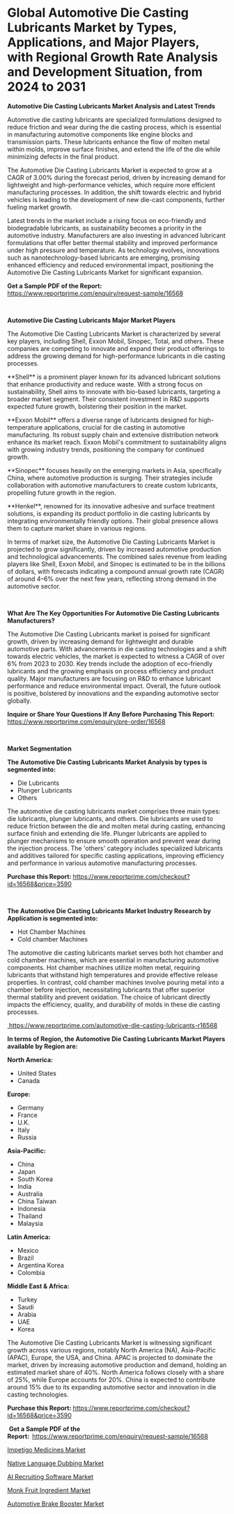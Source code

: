 <p><h1>Global Automotive Die Casting Lubricants Market by Types, Applications, and Major Players, with Regional Growth Rate Analysis and Development Situation, from 2024 to 2031</h1></p><p><strong>Automotive Die Casting Lubricants Market Analysis and Latest Trends</strong></p>
<p><p>Automotive die casting lubricants are specialized formulations designed to reduce friction and wear during the die casting process, which is essential in manufacturing automotive components like engine blocks and transmission parts. These lubricants enhance the flow of molten metal within molds, improve surface finishes, and extend the life of the die while minimizing defects in the final product.</p><p>The Automotive Die Casting Lubricants Market is expected to grow at a CAGR of 3.00% during the forecast period, driven by increasing demand for lightweight and high-performance vehicles, which require more efficient manufacturing processes. In addition, the shift towards electric and hybrid vehicles is leading to the development of new die-cast components, further fueling market growth.</p><p>Latest trends in the market include a rising focus on eco-friendly and biodegradable lubricants, as sustainability becomes a priority in the automotive industry. Manufacturers are also investing in advanced lubricant formulations that offer better thermal stability and improved performance under high pressure and temperature. As technology evolves, innovations such as nanotechnology-based lubricants are emerging, promising enhanced efficiency and reduced environmental impact, positioning the Automotive Die Casting Lubricants Market for significant expansion.</p></p>
<p><strong>Get a Sample PDF of the Report:&nbsp;</strong> <a href="https://www.reportprime.com/enquiry/request-sample/16568?utm_campaign=1087&utm_medium=2&utm_source=Github&utm_content=ia&utm_term=27112024&utm_id=automotive-die-casting-lubricants">https://www.reportprime.com/enquiry/request-sample/16568</a></p>
<p>&nbsp;</p>
<p><strong>Automotive Die Casting Lubricants Major Market Players</strong></p>
<p><p>The Automotive Die Casting Lubricants Market is characterized by several key players, including Shell, Exxon Mobil, Sinopec, Total, and others. These companies are competing to innovate and expand their product offerings to address the growing demand for high-performance lubricants in die casting processes.</p><p>**Shell** is a prominent player known for its advanced lubricant solutions that enhance productivity and reduce waste. With a strong focus on sustainability, Shell aims to innovate with bio-based lubricants, targeting a broader market segment. Their consistent investment in R&D supports expected future growth, bolstering their position in the market.</p><p>**Exxon Mobil** offers a diverse range of lubricants designed for high-temperature applications, crucial for die casting in automotive manufacturing. Its robust supply chain and extensive distribution network enhance its market reach. Exxon Mobil's commitment to sustainability aligns with growing industry trends, positioning the company for continued growth.</p><p>**Sinopec** focuses heavily on the emerging markets in Asia, specifically China, where automotive production is surging. Their strategies include collaboration with automotive manufacturers to create custom lubricants, propelling future growth in the region.</p><p>**Henkel**, renowned for its innovative adhesive and surface treatment solutions, is expanding its product portfolio in die casting lubricants by integrating environmentally friendly options. Their global presence allows them to capture market share in various regions.</p><p>In terms of market size, the Automotive Die Casting Lubricants Market is projected to grow significantly, driven by increased automotive production and technological advancements. The combined sales revenue from leading players like Shell, Exxon Mobil, and Sinopec is estimated to be in the billions of dollars, with forecasts indicating a compound annual growth rate (CAGR) of around 4–6% over the next few years, reflecting strong demand in the automotive sector.</p></p>
<p>&nbsp;</p>
<p><strong>What Are The Key Opportunities For Automotive Die Casting Lubricants Manufacturers?</strong></p>
<p><p>The Automotive Die Casting Lubricants market is poised for significant growth, driven by increasing demand for lightweight and durable automotive parts. With advancements in die casting technologies and a shift towards electric vehicles, the market is expected to witness a CAGR of over 6% from 2023 to 2030. Key trends include the adoption of eco-friendly lubricants and the growing emphasis on process efficiency and product quality. Major manufacturers are focusing on R&D to enhance lubricant performance and reduce environmental impact. Overall, the future outlook is positive, bolstered by innovations and the expanding automotive sector globally.</p></p>
<p><strong>Inquire or Share Your Questions If Any Before Purchasing This Report:</strong> <a href="https://www.reportprime.com/enquiry/pre-order/16568?utm_campaign=1087&utm_medium=2&utm_source=Github&utm_content=ia&utm_term=27112024&utm_id=automotive-die-casting-lubricants">https://www.reportprime.com/enquiry/pre-order/16568</a></p>
<p>&nbsp;</p>
<p><strong>Market Segmentation</strong></p>
<p><strong>The Automotive Die Casting Lubricants Market Analysis by types is segmented into:</strong></p>
<p><ul><li>Die Lubricants</li><li>Plunger Lubricants</li><li>Others</li></ul></p>
<p><p>The automotive die casting lubricants market comprises three main types: die lubricants, plunger lubricants, and others. Die lubricants are used to reduce friction between the die and molten metal during casting, enhancing surface finish and extending die life. Plunger lubricants are applied to plunger mechanisms to ensure smooth operation and prevent wear during the injection process. The 'others' category includes specialized lubricants and additives tailored for specific casting applications, improving efficiency and performance in various automotive manufacturing processes.</p></p>
<p><strong>Purchase this Report:&nbsp;</strong><a href="https://www.reportprime.com/checkout?id=16568&price=3590&utm_campaign=1087&utm_medium=2&utm_source=Github&utm_content=ia&utm_term=27112024&utm_id=automotive-die-casting-lubricants">https://www.reportprime.com/checkout?id=16568&price=3590</a></p>
<p>&nbsp;</p>
<p><strong>The Automotive Die Casting Lubricants Market Industry Research by Application is segmented into:</strong></p>
<p><ul><li>Hot Chamber Machines</li><li>Cold chamber Machines</li></ul></p>
<p><p>The automotive die casting lubricants market serves both hot chamber and cold chamber machines, which are essential in manufacturing automotive components. Hot chamber machines utilize molten metal, requiring lubricants that withstand high temperatures and provide effective release properties. In contrast, cold chamber machines involve pouring metal into a chamber before injection, necessitating lubricants that offer superior thermal stability and prevent oxidation. The choice of lubricant directly impacts the efficiency, quality, and durability of molds in these die casting processes.</p></p>
<p><a href="https://www.reportprime.com/automotive-die-casting-lubricants-r16568?utm_campaign=1087&utm_medium=2&utm_source=Github&utm_content=ia&utm_term=27112024&utm_id=automotive-die-casting-lubricants">&nbsp;https://www.reportprime.com/automotive-die-casting-lubricants-r16568</a></p>
<p><strong>In terms of Region, the Automotive Die Casting Lubricants Market Players available by Region are:</strong></p>
<p>
    <p> <strong> North America: </strong>
        <ul>
            <li>United States</li>
            <li>Canada</li>
        </ul>
        </p> 
    <p> <strong> Europe: </strong>
        <ul>
            <li>Germany</li>
            <li>France</li>
            <li>U.K.</li>
            <li>Italy</li>
            <li>Russia</li>
        </ul>
        </p> 
    <p> <strong> Asia-Pacific: </strong>
        <ul>
            <li>China</li>
            <li>Japan</li>
            <li>South Korea</li>
            <li>India</li>
            <li>Australia</li>
            <li>China Taiwan</li>
            <li>Indonesia</li>
            <li>Thailand</li>
            <li>Malaysia</li>
        </ul>
        </p> 
    <p> <strong> Latin America: </strong>
        <ul>
            <li>Mexico</li>
            <li>Brazil</li>
            <li>Argentina Korea</li>
            <li>Colombia</li>
        </ul>
        </p> 
    <p> <strong> Middle East & Africa: </strong>
        <ul>
            <li>Turkey</li>
            <li>Saudi</li>
            <li>Arabia</li>
            <li>UAE</li>
            <li>Korea</li>
        </ul>
    </p>
    </p>
<p><p>The Automotive Die Casting Lubricants Market is witnessing significant growth across various regions, notably North America (NA), Asia-Pacific (APAC), Europe, the USA, and China. APAC is projected to dominate the market, driven by increasing automotive production and demand, holding an estimated market share of 40%. North America follows closely with a share of 25%, while Europe accounts for 20%. China is expected to contribute around 15% due to its expanding automotive sector and innovation in die casting technologies.</p></p>
<p><strong>Purchase this Report: </strong><a href="https://www.reportprime.com/checkout?id=16568&price=3590&utm_campaign=1087&utm_medium=2&utm_source=Github&utm_content=ia&utm_term=27112024&utm_id=automotive-die-casting-lubricants">https://www.reportprime.com/checkout?id=16568&price=3590</a></p>
<p>&nbsp;<strong>Get a Sample PDF of the Report:&nbsp;&nbsp;</strong><a href="https://www.reportprime.com/enquiry/request-sample/16568?utm_campaign=1087&utm_medium=2&utm_source=Github&utm_content=ia&utm_term=27112024&utm_id=automotive-die-casting-lubricants">https://www.reportprime.com/enquiry/request-sample/16568</a></p>
<p><strong></strong></p>
<p><p><a href="https://issuu.com/reportprime-2/docs/impetigo-medicines-market-size-2030_8ef4f97abaacde?utm_campaign=1087&utm_medium=2&utm_source=Github&utm_content=ia&utm_term=27112024&utm_id=automotive-die-casting-lubricants">Impetigo Medicines Market</a></p><p><a href="https://issuu.com/reportprime-2/docs/native-language-dubbing-market-size_1b58772f435469?utm_campaign=1087&utm_medium=2&utm_source=Github&utm_content=ia&utm_term=27112024&utm_id=automotive-die-casting-lubricants">Native Language Dubbing Market</a></p><p><a href="https://www.linkedin.com/pulse/ai-recruiting-software-market-size-share-analysis-forecasted-ynjqc?utm_campaign=1087&utm_medium=2&utm_source=Github&utm_content=ia&utm_term=27112024&utm_id=automotive-die-casting-lubricants">AI Recruiting Software Market</a></p><p><a href="https://www.linkedin.com/pulse/influencing-factors-monk-fruit-ingredient-market-insights-3d1me?utm_campaign=1087&utm_medium=2&utm_source=Github&utm_content=ia&utm_term=27112024&utm_id=automotive-die-casting-lubricants">Monk Fruit Ingredient Market</a></p><p><a href="https://github.com/manesros8/Market-Research-Report-List-1/blob/main/automotive-brake-booster-market.md?utm_campaign=1087&utm_medium=2&utm_source=Github&utm_content=ia&utm_term=27112024&utm_id=automotive-die-casting-lubricants">Automotive Brake Booster Market</a></p></p>